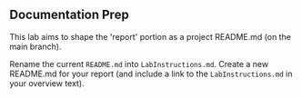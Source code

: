 ## Documentation Prep

This lab aims to shape the 'report' portion as a project README.md 
(on the main branch). 

Rename the current `README.md` into `LabInstructions.md`. 
Create a new README.md for your report 
(and include a link to the `LabInstructions.md` in your overview text). 
